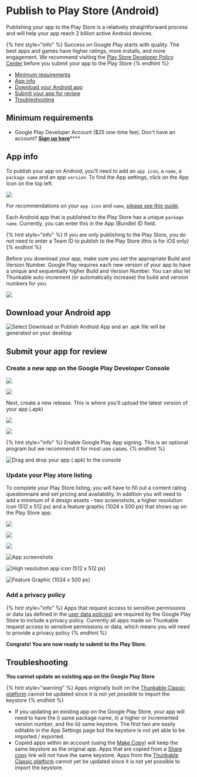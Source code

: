 # Publish to Play Store \(Android\)

Publishing your app to the Play Store is a relatively straightforward process and will help your app reach 2 billion active Android devices.

{% hint style="info" %}
Success on Google Play starts with quality. The best apps and games have higher ratings, more installs, and more engagement. We recommend visiting the [Play Store Developer Policy Center](https://play.google.com/about/developer-content-policy/#!?modal_active=none) before you submit your app to the Play Store
{% endhint %}

* [Minimum requirements](publish-to-play-store-android.md#minimum-requirements)
* [App info](publish-to-play-store-android.md#app-info)
* [Download your Android app](publish-to-play-store-android.md#download-your-android-app)
* [Submit your app for review](publish-to-play-store-android.md#submit-your-app-for-review)
* [Troubleshooting](publish-to-play-store-android.md#troubleshooting)

## Minimum requirements

* Google Play Developer Account \($25 one-time fee\). Don't have an account? [**Sign up here**](https://play.google.com/apps/publish/signup/)\*\*\*\*

## App info

To publish your app on Android, you'll need to add an `app icon`, a `name`, a `package name` and an app `version`. To find the App settings, click on the App Icon on the top left.

![](../../.gitbook/assets/ezgif.com-video-to-gif-31%20%281%29.gif)

For recommendations on your `app icon` and `name`, [please see this guide](../create/app-icon-+-name.md).

Each Android app that is published to the Play Store has a unique `package name`. Currently, you can enter this in the App \(Bundle\) ID field. 

{% hint style="info" %}
If you are only publishing to the Play Store, you do not need to enter a Team ID to publish to the Play Store \(this is for iOS only\)
{% endhint %}

Before you download your app, make sure you set the appropriate Build and Version Number. Google Play requires each new version of your app to have a unique and sequentially higher Build and Version Number. You can also let Thunkable auto-increment \(or automatically increase\) the build and version numbers for you.

![](../../.gitbook/assets/thunkable-documentation-exhibits-94.png)

## Download your Android app

![Select Download or Publish Android App and an .apk file will be generated on your desktop](../../.gitbook/assets/thunkable-documentation-exhibits-95.png)

## Submit your app for review

### Create a new app on the Google Play Developer Console

![](../../.gitbook/assets/thunkable-documentation-exhibits-98.png)

![](../../.gitbook/assets/thunkable-documentation-exhibits-99.png)

Next, create a new release. This is where you'll upload the latest version of your app \(.apk\)

![](../../.gitbook/assets/thunkable-documentation-exhibits-96%20%281%29.png)

![](../../.gitbook/assets/thunkable-documentation-exhibits-97.png)

{% hint style="info" %}
Enable Google Play App signing. This is an optional program but we recommend it for most use cases.
{% endhint %}

![Drag and drop your app \(.apk\) to the console](../../.gitbook/assets/thunkable-documentation-exhibits-100%20%281%29.png)

### Update your Play store listing

To complete your Play Store listing, you will have to fill out a content rating questionnaire and set pricing and availability. In addition you will need to add a minimum of 4 design assets - two screenshots, a higher resolution icon \(512 x 512 px\) and a feature graphic \(1024 x 500 px\) that shows up on the Play Store app.

![](blob:https://docs.thunkable.com/fb130b9d-e9ee-4ef9-86d8-e265361e07b2)

![](../../.gitbook/assets/thunkable-documentation-exhibits-94%20%281%29.png)

![](../../.gitbook/assets/thunkable-background-image-1080-x-1920-px-11.png)

![App screenshots](../../.gitbook/assets/thunkable-background-image-1080-x-1920-px-12%20%281%29.png)

![High resolution app icon \(512 x 512 px\)](../../.gitbook/assets/d-icon-dark.png)

![Feature Graphic \(1024 x 500 px\)](../../.gitbook/assets/webp.net-resizeimage-11.png)

### Add a privacy policy

{% hint style="info" %}
Apps that request access to sensitive permissions or data \(as defined in the [user data policies](https://play.google.com/about/privacy-security-deception/user-data/)\) are required by the Google Play Store to include a privacy policy. Currently all apps made on Thunkable request access to sensitive permissions or data, which means you will need to provide a privacy policy
{% endhint %}

**Congrats! You are now ready to submit to the Play Store.**

## Troubleshooting

**You cannot update an existing app on the Google Play Store**

{% hint style="warning" %}
Apps originally built on the [Thunkable Classic platform]() cannot be updated since it is not yet possible to import the keystore
{% endhint %}

* If you updating an existing app on the Google Play Store, your app will need to have the i\) same package name, ii\) a higher or incremented version number, and the iii\) same keystore. The first two are easily editable in the App Settings page but the keystore is not yet able to be imported / exported. 
* Copied apps within an account \(using the [Make Copy](../make-copy.md)\) will keep the same keystore as the original app. Apps that are copied from a [Share copy](../share.md#share-a-fully-editable-copy-of-your-app-project) link will not have the same keystore. Apps from the [Thunkable Classic platform]() cannot yet be updated since it is not yet possible to import the keystore. 



